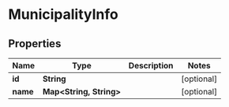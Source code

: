 
# MunicipalityInfo

## Properties
Name | Type | Description | Notes
------------ | ------------- | ------------- | -------------
**id** | **String** |  |  [optional]
**name** | **Map&lt;String, String&gt;** |  |  [optional]



